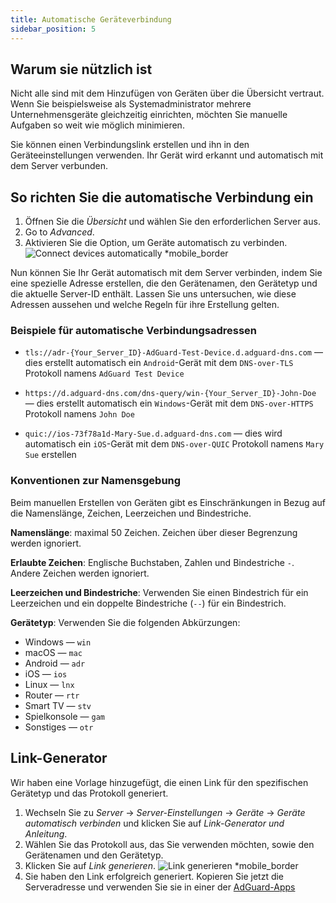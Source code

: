 ```yaml
---
title: Automatische Geräteverbindung
sidebar_position: 5
---
```


## Warum sie nützlich ist

Nicht alle sind mit dem Hinzufügen von Geräten über die Übersicht vertraut. Wenn Sie beispielsweise als Systemadministrator mehrere Unternehmensgeräte gleichzeitig einrichten, möchten Sie manuelle Aufgaben so weit wie möglich minimieren.

Sie können einen Verbindungslink erstellen und ihn in den Geräteeinstellungen verwenden. Ihr Gerät wird erkannt und automatisch mit dem Server verbunden.

## So richten Sie die automatische Verbindung ein

1. Öffnen Sie die _Übersicht_ und wählen Sie den erforderlichen Server aus.
2. Go to _Advanced_.
3. Aktivieren Sie die Option, um Geräte automatisch zu verbinden.
   ![Connect devices automatically \*mobile_border](https://cdn.adtidy.org/content/kb/dns/private/new_dns/connect/automatically.png)

Nun können Sie Ihr Gerät automatisch mit dem Server verbinden, indem Sie eine spezielle Adresse erstellen, die den Gerätenamen, den Gerätetyp und die aktuelle Server-ID enthält. Lassen Sie uns untersuchen, wie diese Adressen aussehen und welche Regeln für ihre Erstellung gelten.

### Beispiele für automatische Verbindungsadressen

- `tls://adr-{Your_Server_ID}-AdGuard-Test-Device.d.adguard-dns.com` — dies erstellt automatisch ein `Android`-Gerät mit dem `DNS-over-TLS` Protokoll namens `AdGuard Test Device`

- `https://d.adguard-dns.com/dns-query/win-{Your_Server_ID}-John-Doe` — dies erstellt automatisch ein `Windows`-Gerät mit dem `DNS-over-HTTPS` Protokoll namens `John Doe`

- `quic://ios-73f78a1d-Mary-Sue.d.adguard-dns.com` — dies wird automatisch ein `iOS`-Gerät mit dem `DNS-over-QUIC` Protokoll namens `Mary Sue` erstellen

### Konventionen zur Namensgebung

Beim manuellen Erstellen von Geräten gibt es Einschränkungen in Bezug auf die Namenslänge, Zeichen, Leerzeichen und Bindestriche.

**Namenslänge**: maximal 50 Zeichen. Zeichen über dieser Begrenzung werden ignoriert.

**Erlaubte Zeichen**: Englische Buchstaben, Zahlen und Bindestriche `-`. Andere Zeichen werden ignoriert.

**Leerzeichen und Bindestriche**: Verwenden Sie einen Bindestrich für ein Leerzeichen und ein doppelte Bindestriche (`--`) für ein Bindestrich.

**Gerätetyp**: Verwenden Sie die folgenden Abkürzungen:

- Windows — `win`
- macOS — `mac`
- Android — `adr`
- iOS — `ios`
- Linux — `lnx`
- Router — `rtr`
- Smart TV — `stv`
- Spielkonsole — `gam`
- Sonstiges — `otr`

## Link-Generator

Wir haben eine Vorlage hinzugefügt, die einen Link für den spezifischen Gerätetyp und das Protokoll generiert.

1. Wechseln Sie zu _Server_ → _Server-Einstellungen_ → _Geräte_ → _Geräte automatisch verbinden_ und klicken Sie auf _Link-Generator und Anleitung_.
2. Wählen Sie das Protokoll aus, das Sie verwenden möchten, sowie den Gerätenamen und den Gerätetyp.
3. Klicken Sie auf _Link generieren_.
   ![Link generieren \*mobile_border](https://cdn.adtidy.org/content/kb/dns/private/new_dns/connect/automatically_step7.png)
4. Sie haben den Link erfolgreich generiert. Kopieren Sie jetzt die Serveradresse und verwenden Sie sie in einer der [AdGuard-Apps](https://adguard.com/welcome.html)
